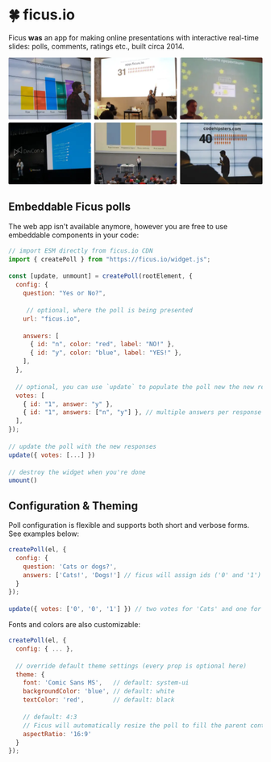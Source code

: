 # :four_leaf_clover: ficus.io

Ficus **was** an app for making online presentations with interactive real-time slides: polls, comments, ratings etc., built circa 2014.


![See Ficus.io in action](web/assets/in-action.webp)


## Embeddable Ficus polls

The web app isn't available anymore, however you are free to use embeddable components in your code:

```js
// import ESM directly from ficus.io CDN
import { createPoll } from "https://ficus.io/widget.js";

const [update, unmount] = createPoll(rootElement, {
  config: {
    question: "Yes or No?",
    
     // optional, where the poll is being presented
    url: "ficus.io",
    
    answers: [
      { id: "n", color: "red", label: "NO!" },
      { id: "y", color: "blue", label: "YES!" },
    ],
  },

  // optional, you can use `update` to populate the poll new the new responces later on
  votes: [
    { id: "1", answer: "y" },
    { id: "1", answers: ["n", "y"] }, // multiple answers per response are allowed!
  ],
});

// update the poll with the new responses
update({ votes: [...] }) 

// destroy the widget when you're done
umount()
```

## Configuration & Theming
Poll configuration is flexible and supports both short and verbose forms. See examples below:

```js
createPoll(el, { 
  config: {
    question: 'Cats or dogs?',
    answers: ['Cats!', 'Dogs!'] // ficus will assign ids ('0' and '1') and colors automatically
  }
});

update({ votes: ['0', '0', '1'] }) // two votes for 'Cats' and one for 'Dogs'
```

Fonts and colors are also customizable:

```js
createPoll(el, { 
  config: { ... },
  
  // override default theme settings (every prop is optional here)
  theme: {
    font: 'Comic Sans MS',   // default: system-ui
    backgroundColor: 'blue', // default: white
    textColor: 'red',        // default: black
    
    // default: 4:3
    // Ficus will automatically resize the poll to fill the parent container's width
    aspectRatio: '16:9' 
  }
});
```
